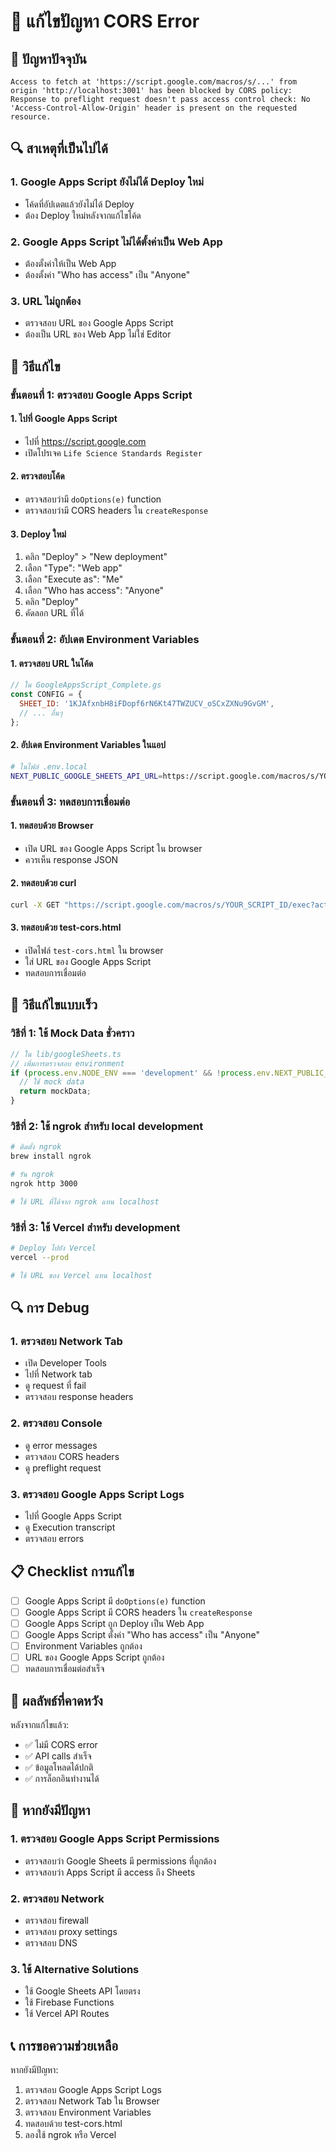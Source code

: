 # 🔧 แก้ไขปัญหา CORS Error

## 🚨 ปัญหาปัจจุบัน
```
Access to fetch at 'https://script.google.com/macros/s/...' from origin 'http://localhost:3001' has been blocked by CORS policy: Response to preflight request doesn't pass access control check: No 'Access-Control-Allow-Origin' header is present on the requested resource.
```

## 🔍 สาเหตุที่เป็นไปได้

### 1. **Google Apps Script ยังไม่ได้ Deploy ใหม่**
- โค้ดที่อัปเดตแล้วยังไม่ได้ Deploy
- ต้อง Deploy ใหม่หลังจากแก้ไขโค้ด

### 2. **Google Apps Script ไม่ได้ตั้งค่าเป็น Web App**
- ต้องตั้งค่าให้เป็น Web App
- ต้องตั้งค่า "Who has access" เป็น "Anyone"

### 3. **URL ไม่ถูกต้อง**
- ตรวจสอบ URL ของ Google Apps Script
- ต้องเป็น URL ของ Web App ไม่ใช่ Editor

## 🔧 วิธีแก้ไข

### ขั้นตอนที่ 1: ตรวจสอบ Google Apps Script

#### 1. ไปที่ Google Apps Script
- ไปที่ https://script.google.com
- เปิดโปรเจค `Life Science Standards Register`

#### 2. ตรวจสอบโค้ด
- ตรวจสอบว่ามี `doOptions(e)` function
- ตรวจสอบว่ามี CORS headers ใน `createResponse`

#### 3. Deploy ใหม่
1. คลิก "Deploy" > "New deployment"
2. เลือก "Type": "Web app"
3. เลือก "Execute as": "Me"
4. เลือก "Who has access": "Anyone"
5. คลิก "Deploy"
6. คัดลอก URL ที่ได้

### ขั้นตอนที่ 2: อัปเดต Environment Variables

#### 1. ตรวจสอบ URL ในโค้ด
```javascript
// ใน GoogleAppsScript_Complete.gs
const CONFIG = {
  SHEET_ID: '1KJAfxnbH8iFDopf6rN6Kt47TWZUCV_oSCxZXNu9GvGM',
  // ... อื่นๆ
};
```

#### 2. อัปเดต Environment Variables ในแอป
```bash
# ในไฟล์ .env.local
NEXT_PUBLIC_GOOGLE_SHEETS_API_URL=https://script.google.com/macros/s/YOUR_NEW_SCRIPT_ID/exec
```

### ขั้นตอนที่ 3: ทดสอบการเชื่อมต่อ

#### 1. ทดสอบด้วย Browser
- เปิด URL ของ Google Apps Script ใน browser
- ควรเห็น response JSON

#### 2. ทดสอบด้วย curl
```bash
curl -X GET "https://script.google.com/macros/s/YOUR_SCRIPT_ID/exec?action=getStandards"
```

#### 3. ทดสอบด้วย test-cors.html
- เปิดไฟล์ `test-cors.html` ใน browser
- ใส่ URL ของ Google Apps Script
- ทดสอบการเชื่อมต่อ

## 🚀 วิธีแก้ไขแบบเร็ว

### วิธีที่ 1: ใช้ Mock Data ชั่วคราว
```javascript
// ใน lib/googleSheets.ts
// เพิ่มการตรวจสอบ environment
if (process.env.NODE_ENV === 'development' && !process.env.NEXT_PUBLIC_GOOGLE_SHEETS_API_URL) {
  // ใช้ mock data
  return mockData;
}
```

### วิธีที่ 2: ใช้ ngrok สำหรับ local development
```bash
# ติดตั้ง ngrok
brew install ngrok

# รัน ngrok
ngrok http 3000

# ใช้ URL ที่ได้จาก ngrok แทน localhost
```

### วิธีที่ 3: ใช้ Vercel สำหรับ development
```bash
# Deploy ไปยัง Vercel
vercel --prod

# ใช้ URL ของ Vercel แทน localhost
```

## 🔍 การ Debug

### 1. ตรวจสอบ Network Tab
- เปิด Developer Tools
- ไปที่ Network tab
- ดู request ที่ fail
- ตรวจสอบ response headers

### 2. ตรวจสอบ Console
- ดู error messages
- ตรวจสอบ CORS headers
- ดู preflight request

### 3. ตรวจสอบ Google Apps Script Logs
- ไปที่ Google Apps Script
- ดู Execution transcript
- ตรวจสอบ errors

## 📋 Checklist การแก้ไข

- [ ] Google Apps Script มี `doOptions(e)` function
- [ ] Google Apps Script มี CORS headers ใน `createResponse`
- [ ] Google Apps Script ถูก Deploy เป็น Web App
- [ ] Google Apps Script ตั้งค่า "Who has access" เป็น "Anyone"
- [ ] Environment Variables ถูกต้อง
- [ ] URL ของ Google Apps Script ถูกต้อง
- [ ] ทดสอบการเชื่อมต่อสำเร็จ

## 🎯 ผลลัพธ์ที่คาดหวัง

หลังจากแก้ไขแล้ว:
- ✅ ไม่มี CORS error
- ✅ API calls สำเร็จ
- ✅ ข้อมูลโหลดได้ปกติ
- ✅ การล็อกอินทำงานได้

## 🚨 หากยังมีปัญหา

### 1. ตรวจสอบ Google Apps Script Permissions
- ตรวจสอบว่า Google Sheets มี permissions ที่ถูกต้อง
- ตรวจสอบว่า Apps Script มี access ถึง Sheets

### 2. ตรวจสอบ Network
- ตรวจสอบ firewall
- ตรวจสอบ proxy settings
- ตรวจสอบ DNS

### 3. ใช้ Alternative Solutions
- ใช้ Google Sheets API โดยตรง
- ใช้ Firebase Functions
- ใช้ Vercel API Routes

## 📞 การขอความช่วยเหลือ

หากยังมีปัญหา:
1. ตรวจสอบ Google Apps Script Logs
2. ตรวจสอบ Network Tab ใน Browser
3. ตรวจสอบ Environment Variables
4. ทดสอบด้วย test-cors.html
5. ลองใช้ ngrok หรือ Vercel
